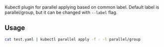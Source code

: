 Kubectl plugin for parallel applying based on common label. Default label is parallel/group, but it can be changed with `--label` flag.

## Usage
```sh
cat test.yaml | kubectl parallel apply -f - -l parallel/group
```
